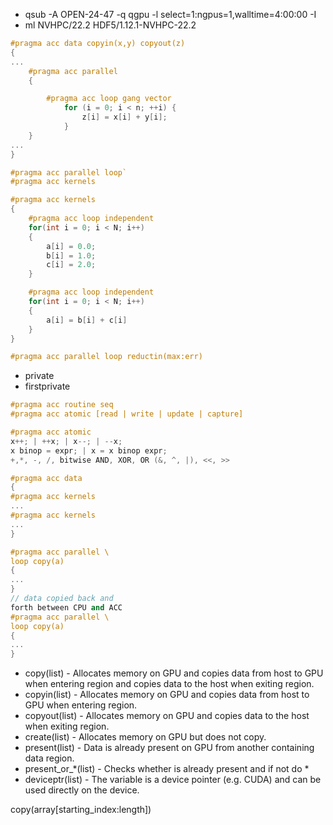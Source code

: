 * qsub -A OPEN-24-47 -q qgpu -l select=1:ngpus=1,walltime=4:00:00 -I
* ml NVHPC/22.2 HDF5/1.12.1-NVHPC-22.2

```c++
#pragma acc data copyin(x,y) copyout(z)
{
...
    #pragma acc parallel
    {

        #pragma acc loop gang vector
            for (i = 0; i < n; ++i) {
                z[i] = x[i] + y[i];
            }
    }
...
}
```

```c++
#pragma acc parallel loop`
#pragma acc kernels
```

```c++
#pragma acc kernels
{
    #pragma acc loop independent
    for(int i = 0; i < N; i++)
    {
        a[i] = 0.0;
        b[i] = 1.0;
        c[i] = 2.0;
    }

    #pragma acc loop independent
    for(int i = 0; i < N; i++)
    {
        a[i] = b[i] + c[i]
    }
}
```

```c++
#pragma acc parallel loop reductin(max:err)
```

* private
* firstprivate

```c++
#pragma acc routine seq
#pragma acc atomic [read | write | update | capture]

#pragma acc atomic
x++; | ++x; | x--; | --x;
x binop = expr; | x = x binop expr;
+,*, -, /, bitwise AND, XOR, OR (&, ^, |), <<, >>
```

```c++
#pragma acc data
{
#pragma acc kernels
...
#pragma acc kernels
...
}
```

```c++
#pragma acc parallel \
loop copy(a)
{
...
}
// data copied back and
forth between CPU and ACC
#pragma acc parallel \
loop copy(a)
{
...
}
```

* copy(list) - Allocates memory on GPU and copies data from host to GPU when
entering region and copies data to the host when exiting region.
* copyin(list) - Allocates memory on GPU and copies data from host to GPU when
entering region.
* copyout(list) - Allocates memory on GPU and copies data to the host when exiting
region.
* create(list) - Allocates memory on GPU but does not copy.
* present(list) - Data is already present on GPU from another containing data region.
* present_or_*(list) - Checks whether is already present and if not do *
* deviceptr(list) - The variable is a device pointer (e.g. CUDA) and can be used directly
on the device.

copy(array[starting_index:length])